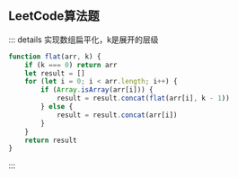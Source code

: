 ## LeetCode算法题

::: details 实现数组扁平化，k是展开的层级
```js
function flat(arr, k) {
    if (k === 0) return arr
    let result = []
    for (let i = 0; i < arr.length; i++) {
        if (Array.isArray(arr[i])) {
            result = result.concat(flat(arr[i], k - 1))
        } else {
            result = result.concat(arr[i])
        }
    }
    return result
}
```

:::



